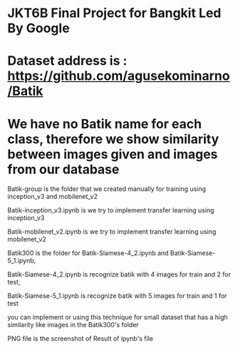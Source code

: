 # JKT6B Final Project for Bangkit Led By Google
# Dataset address is : https://github.com/agusekominarno/Batik
#
# We have no Batik name for each class, therefore we show similarity between images given and images from our database

 Batik-group is the folder that we created manually for training using inception_v3 and mobilenet_v2
 
 Batik-inception_v3.ipynb is we try to implement transfer learning using inception_v3
 
 Batik-mobilenet_v2.ipynb is we try to implement transfer learning using mobilenet_v2

 Batik300 is the folder for Batik-Siamese-4_2.ipynb and Batik-Siamese-5_1.ipynb,
 
 Batik-Siamese-4_2.ipynb is recognize batik with 4 images for train and 2 for test,
 
 Batik-Siamese-5_1.ipynb is recognize batik with 5 images for train and 1 for test
 
 

 you can implement or using this technique for small dataset that has a high similarity like images in the Batik300's folder
 
 PNG file is the screenshot of Result of ipynb's file
 
 
